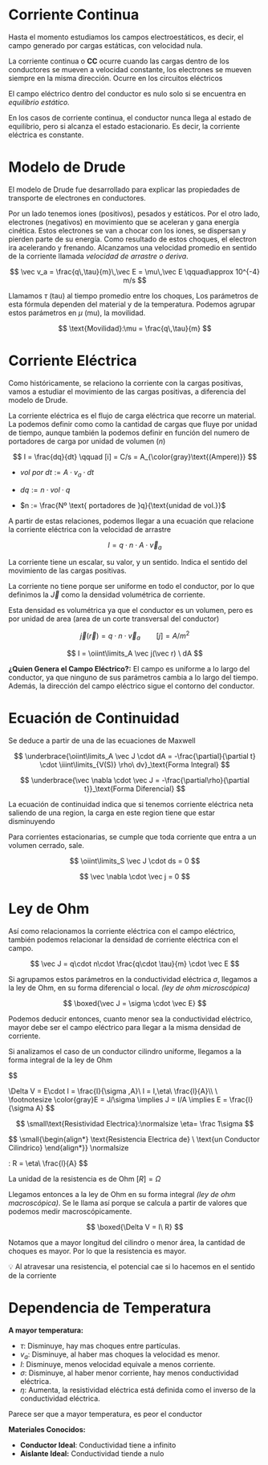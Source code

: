 # Corriente Continua

Hasta el momento estudiamos los campos electroestáticos, es decir, el campo generado por cargas estáticas, con velocidad nula.

La corriente continua o **CC** ocurre cuando las cargas dentro de los conductores se mueven a velocidad constante, los electrones se mueven siempre en la misma dirección. Ocurre en los circuitos eléctricos

El campo eléctrico dentro del conductor es nulo solo si se encuentra en *equilibrio estático.*

En los casos de corriente continua, el conductor nunca llega al estado de equilibrio, pero si alcanza el estado estacionario. Es decir, la corriente eléctrica es constante.

# Modelo de Drude

El modelo de Drude fue desarrollado para explicar las propiedades de transporte de electrones en conductores.

Por un lado tenemos iones (positivos), pesados y estáticos. Por el otro lado, electrones (negativos) en movimiento que se aceleran y gana energía cinética. Estos electrones se van a chocar con los iones, se dispersan y pierden parte de su energía. Como resultado de estos choques, el electron ira acelerando y frenando. Alcanzamos una velocidad promedio en sentido de la corriente llamada *velocidad de arrastre o deriva*.

$$
\vec v_a = \frac{q\,\tau}{m}\,\vec E = \mu\,\vec E \qquad\approx 10^{-4} m/s
$$

Llamamos $\tau$ (tau) al tiempo promedio entre los choques, Los parámetros de esta fórmula dependen del material y de la temperatura. Podemos agrupar estos parámetros en $\mu$ (mu), la movilidad.

$$
\text{Movilidad}:\mu = \frac{q\,\tau}{m}
$$

# Corriente Eléctrica

Como históricamente, se relaciono la corriente con la cargas positivas, vamos a estudiar el movimiento de las cargas positivas, a diferencia del modelo de Drude.

La corriente eléctrica es el flujo de carga eléctrica que recorre un material. La podemos definir como como la cantidad de cargas que fluye por unidad de tiempo, aunque también la podemos definir en función del numero de portadores de carga por unidad de volumen ($n$) 

$$
I = \frac{dq}{dt} \qquad [i] = C/s = A_{\color{gray}\text{(Ampere)}}
$$

- $vol\ por\ dt := A\cdot v_a\cdot dt$
- $dq := n\cdot vol\cdot q$

- $n := \frac{Nº \text{ portadores de }q}{\text{unidad de vol.}}$

A partir de estas relaciones, podemos llegar a una ecuación que relacione la corriente eléctrica con la velocidad de arrastre

$$
I = q\cdot n\cdot A \cdot \vec v_a
$$

La corriente tiene un escalar, su valor, y un sentido. Indica el sentido del movimiento de las cargas positivas.

La corriente no tiene porque ser uniforme en todo el conductor, por lo que definimos la $\vec J$ como la densidad volumétrica de corriente. 

Esta densidad es volumétrica ya que el conductor es un volumen, pero es por unidad de area (area de un corte transversal del conductor)

$$
\vec j(\vec r) = q\cdot n\cdot \vec v_a \qquad [j] = A/m^2
$$

$$
I = \oiint\limits_A \vec j(\vec r) \ dA
$$

**¿Quien Genera el Campo Eléctrico?:** El campo es uniforme a lo largo del conductor, ya que ninguno de sus parámetros cambia a lo largo del tiempo. Además, la dirección del campo eléctrico sigue el contorno del conductor.

# Ecuación de Continuidad

Se deduce a partir de una de las ecuaciones de Maxwell

$$
\underbrace{\oiint\limits_A \vec J \cdot dA = -\frac{\partial}{\partial t} \cdot \iiint\limits_{V(S)} \rho\ dv}_\text{Forma Integral}
$$

$$
\underbrace{\vec \nabla \cdot \vec J = -\frac{\partial\rho}{\partial t}}_\text{Forma Diferencial}
$$

La ecuación de continuidad indica que si tenemos corriente eléctrica neta saliendo de una region, la carga en este region tiene que estar disminuyendo

Para corrientes estacionarias, se cumple que toda corriente que entra a un volumen cerrado, sale.

$$
\oiint\limits_S \vec J \cdot ds = 0
$$

$$
\vec \nabla \cdot \vec j = 0
$$

# Ley de Ohm

Así como relacionamos la corriente eléctrica con el campo eléctrico, también podemos relacionar la densidad de corriente eléctrica con el campo.

$$
\vec J = q\cdot n\cdot \frac{q\cdot \tau}{m} \cdot \vec E
$$

Si agrupamos estos parámetros en la conductividad eléctrica $\sigma$, llegamos a la ley de Ohm, en su forma diferencial o local. *(ley de ohm microscópica)*

$$
\boxed{\vec J = \sigma \cdot \vec E}
$$

Podemos deducir entonces, cuanto menor sea la conductividad eléctrico, mayor debe ser el campo eléctrico para llegar a la misma densidad de corriente.

Si analizamos el caso de un conductor cilindro uniforme, llegamos a la forma integral de la ley de Ohm

$$

\Delta V = E\cdot l = \frac{I}{\sigma \,A}\ l = I\,\eta\ \frac{l}{A}\\\ \\
\footnotesize \color{gray}E = J/\sigma \implies J = I/A \implies E = \frac{I}{\sigma A}
$$

$$
\small\text{Resistividad Electrica}:\normalsize \eta= \frac 1\sigma
$$

$$
\small{\begin{align*}
\text{Resistencia Electrica de} \\
\text{un Conductor Cilindrico}
\end{align*}}
\normalsize

: R = \eta\ \frac{l}{A}
$$

La unidad de la resistencia es de Ohm $[R] = \Omega$

Llegamos entonces a la ley de Ohm en su forma integral *(ley de ohm macroscópica)*. Se le llama así porque se calcula a partir de valores que podemos medir macroscópicamente.

$$
\boxed{\Delta V = I\ R}
$$

Notamos que a mayor longitud del cilindro o menor área, la cantidad de choques es mayor. Por lo que la resistencia es mayor.

<aside>
💡 Al atravesar una resistencia, el potencial cae si lo hacemos en el sentido de la corriente

</aside>

# Dependencia de Temperatura

**A mayor temperatura:**

- $\tau:$ Disminuye, hay mas choques entre partículas.
- $v_a:$ Disminuye, al haber mas choques la velocidad es menor.
- $I:$ Disminuye, menos velocidad equivale a menos corriente.
- $\sigma:$ Disminuye, al haber menor corriente, hay menos conductividad eléctrica.
- $\eta:$ Aumenta, la resistividad eléctrica está definida como el inverso de la conductividad eléctrica.

Parece ser que a mayor temperatura, es peor el conductor

**Materiales Conocidos:**

- **Conductor Ideal**: Conductividad tiene a infinito
- **Aislante Ideal:** Conductividad tiende a nulo